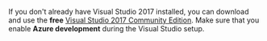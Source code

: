 If you don't already have Visual Studio 2017 installed, you can download and use the **free** 
[Visual Studio 2017 Community Edition](https://www.visualstudio.com/downloads/). 
Make sure that you enable **Azure development** during the Visual Studio setup.
<!--Update_Description: new articles on cosmos-db -->
<!--ms.date: 09/25/2017-->